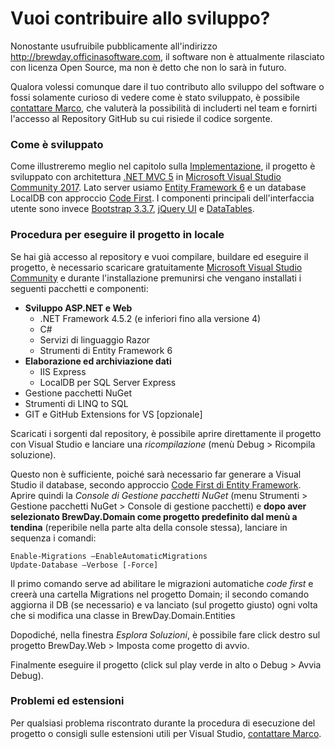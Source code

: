 # Vuoi contribuire allo sviluppo?

Nonostante usufruibile pubblicamente all'indirizzo http://brewday.officinasoftware.com, il software non è attualmente rilasciato con licenza Open Source, ma non è detto che non lo sarà in futuro.

Qualora volessi comunque dare il tuo contributo allo sviluppo del software o fossi solamente curioso di vedere come è stato sviluppato, è possibile [contattare Marco](mailto:m.ferri17@campus.unimib.it), che valuterà la possibilità di includerti nel team e fornirti l'accesso al Repository GitHub su cui risiede il codice sorgente.

### Come è sviluppato

Come illustreremo meglio nel capitolo sulla [Implementazione](../04-Implementazione/4.0-Implementazione.md), il progetto è sviluppato con architettura [.NET MVC 5](https://docs.microsoft.com/en-us/aspnet/mvc/mvc5) in [Microsoft Visual Studio Community 2017](https://www.visualstudio.com/it/).
Lato server usiamo [Entity Framework 6](https://docs.microsoft.com/en-us/ef/ef6/) e un database LocalDB con approccio [Code First](https://docs.microsoft.com/it-it/aspnet/mvc/overview/getting-started/getting-started-with-ef-using-mvc/creating-an-entity-framework-data-model-for-an-asp-net-mvc-application).
I componenti principali dell'interfaccia utente sono invece [Bootstrap 3.3.7](https://getbootstrap.com/docs/3.3/), [jQuery UI](https://jqueryui.com/) e [DataTables](https://datatables.net/).

### Procedura per eseguire il progetto in locale

Se hai già accesso al repository e vuoi compilare, buildare ed eseguire il progetto, è necessario scaricare gratuitamente [Microsoft Visual Studio Community](https://www.visualstudio.com/it/) e durante l'installazione premunirsi che vengano installati i seguenti pacchetti e componenti:
* **Sviluppo ASP.NET e Web**
    * .NET Framework 4.5.2 (e inferiori fino alla versione 4)
    * C#
    * Servizi di linguaggio Razor
    * Strumenti di Entity Framework 6
* **Elaborazione ed archiviazione dati**
    * IIS Express
    * LocalDB per SQL Server Express
* Gestione pacchetti NuGet
* Strumenti di LINQ to SQL
* GIT e GitHub Extensions for VS [opzionale] 

Scaricati i sorgenti dal repository, è possibile aprire direttamente il progetto con Visual Studio e lanciare una *ricompilazione* (menù Debug > Ricompila soluzione).  

Questo non è sufficiente, poiché sarà necessario far generare a Visual Studio il database, secondo approccio [Code First di Entity Framework](https://msdn.microsoft.com/en-us/library/jj193542).
Aprire quindi la *Console di Gestione pacchetti NuGet* (menu Strumenti > Gestione pacchetti NuGet > Console di gestione pacchetti) e **dopo aver selezionato BrewDay.Domain come progetto predefinito dal menù a tendina** (reperibile nella parte alta della console stessa), lanciare in sequenza i comandi:

```
Enable-Migrations –EnableAutomaticMigrations
Update-Database –Verbose [-Force]

```
Il primo comando serve ad abilitare le migrazioni automatiche *code first* e creerà una cartella Migrations nel progetto Domain; il secondo comando aggiorna il DB (se necessario) e va lanciato (sul progetto giusto) ogni volta che si modifica una classe in BrewDay.Domain.Entities

Dopodiché, nella finestra *Esplora Soluzioni*, è possibile fare click destro sul progetto BrewDay.Web > Imposta come progetto di avvio.

Finalmente eseguire il progetto (click sul play verde in alto o Debug > Avvia Debug).

### Problemi ed estensioni

Per qualsiasi problema riscontrato durante la procedura di esecuzione del progetto o consigli sulle estensioni utili per Visual Studio, [contattare Marco](mailto:m.ferri17@campus.unimib.it).

